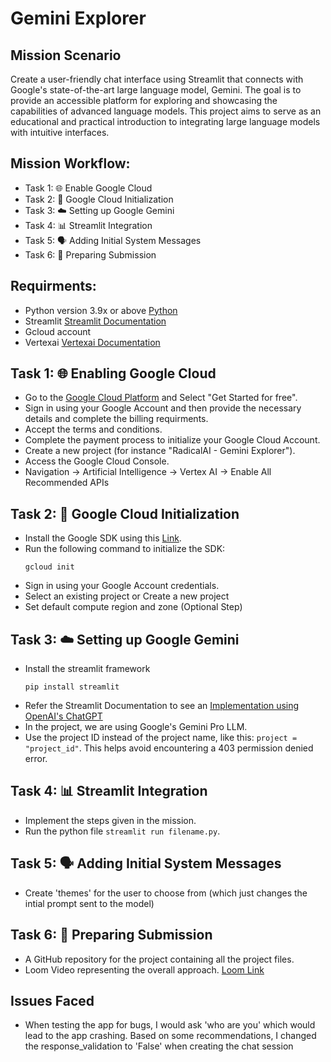 # Gemini Explorer



## Mission Scenario
Create a user-friendly chat interface using Streamlit that connects with Google's state-of-the-art large language model, Gemini. The goal is to provide an accessible platform for exploring and showcasing the capabilities of advanced language models. This project aims to serve as an educational and practical introduction to integrating large language models with intuitive interfaces.

## Mission Workflow:
- Task 1: 🌐 Enable Google Cloud
- Task 2: 🧬 Google Cloud Initialization
- Task 3: ☁️ Setting up Google Gemini
- Task 4: 📊 Streamlit Integration
- Task 5: 🗣️ Adding Initial System Messages
- Task 6: 📄 Preparing Submission

## Requirments:

- Python version 3.9x or above [Python](https://www.python.org/downloads/)
- Streamlit [Streamlit Documentation](https://docs.streamlit.io/)
- Gcloud account
- Vertexai [Vertexai Documentation](https://cloud.google.com/vertex-ai)

## Task 1: 🌐 Enabling Google Cloud

- Go to the [Google Cloud Platform](https://cloud.google.com/free/?utm_source=google&utm_medium=cpc&utm_campaign=japac-IN-all-en-dr-BKWS-all-core-trial-EXA-dr-1605216&utm_content=text-ad-none-none-DEV_c-CRE_644159077391-ADGP_Hybrid+%7C+BKWS+-+EXA+%7C+Txt+~+GCP_General_core+brand_main-KWID_43700074766895886-aud-970366092687:kwd-6458750523&userloc_9062223-network_g&utm_term=KW_google%20cloud&gad_source=1&gclid=CjwKCAjw48-vBhBbEiwAzqrZVFHOq76jh9J0dgd2lwSHL3oF20yQX_sP4TvFoe6Nw7ofMguovMUk3BoChZ4QAvD_BwE&gclsrc=aw.ds) and Select "Get Started for free".
- Sign in using your Google Account and then provide the necessary details and complete the billing requirments.
- Accept the terms and conditions.
- Complete the payment process to initialize your Google Cloud Account.
- Create a new project (for instance "RadicalAI - Gemini Explorer").
- Access the Google Cloud Console.
- Navigation -> Artificial Intelligence -> Vertex AI -> Enable All Recommended APIs



## Task 2: 🧬 Google Cloud Initialization

- Install the Google SDK using this [Link](https://cloud.google.com/sdk/docs/install).
- Run the following command to initialize the SDK:
  ```
  gcloud init
- Sign in using your Google Account credentials.
- Select an existing project or Create a new project
- Set default compute region and zone (Optional Step)



## Task 3: ☁️ Setting up Google Gemini

- Install the streamlit framework
  ```
  pip install streamlit
- Refer the Streamlit Documentation to see an [Implementation using OpenAI's ChatGPT](https://docs.streamlit.io/knowledge-base/tutorials/build-conversational-apps)
- In the project, we are using Google's Gemini Pro LLM.
- Use the project ID instead of the project name, like this: `project = "project_id"`. This helps avoid encountering a 403 permission denied error.



## Task 4: 📊 Streamlit Integration
- Implement the steps given in the mission.
- Run the python file `streamlit run filename.py`.



## Task 5: 🗣️ Adding Initial System Messages
- Create 'themes' for the user to choose from (which just changes the intial prompt sent to the model)

## Task 6: 📄 Preparing Submission

 - A GitHub repository for the project containing all the project files.
 - Loom Video representing the overall approach. [Loom Link]()

##  Issues Faced
 - When testing the app for bugs, I would ask 'who are you' which would lead to the app crashing. Based on some recommendations, I changed the response_validation to 'False' when creating the chat session 

